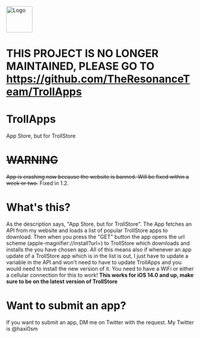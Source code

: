 <img src="assets/TrollApps-modified.png" alt="Logo" width="70" height="70">

# THIS PROJECT IS NO LONGER MAINTAINED, PLEASE GO TO https://github.com/TheResonanceTeam/TrollApps

# TrollApps
App Store, but for TrollStore

# ~~WARNING~~
~~App is crashing now because the website is banned. Will be fixed within a week or two.~~ Fixed in 1.2.

# What's this?
As the description says, "App Store, but for TrollStore". The App fetches an API from my website and loads a list of popular TrollStore apps to download. Then when you press the "GET" button the app opens the url scheme (apple-magnifier://install?url=) to TrollStore which downloads and installs the you have chosen app. All of this means also if whenever an app update of a TrollStore app which is in the list is out, I just have to update a variable in the API and won't need to have to update TrollApps and you would need to install the new version of it. You need to have a WiFi or either a cellular connection for this to work! **This works for iOS 14.0 and up, make sure to be on the latest version of TrollStore**

# Want to submit an app?
If you want to submit an app, DM me on Twitter with the request. My Twitter is @haxi0sm



